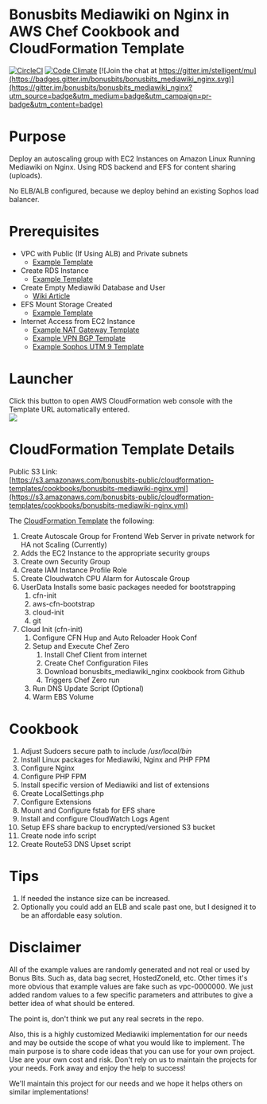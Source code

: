 # Bonusbits Mediawiki on Nginx in AWS Chef Cookbook and CloudFormation Template
[![CircleCI](https://circleci.com/gh/bonusbits/bonusbits_mediawiki_nginx.svg?style=shield)](https://circleci.com/gh/bonusbits/bonusbits_mediawiki_nginx)
[![Code Climate](https://codeclimate.com/github/bonusbits/bonusbits_mediawiki_nginx/badges/gpa.svg)](https://codeclimate.com/github/bonusbits/bonusbits_mediawiki_nginx)
[![Join the chat at https://gitter.im/stelligent/mu](https://badges.gitter.im/bonusbits/bonusbits_mediawiki_nginx.svg)](https://gitter.im/bonusbits/bonusbits_mediawiki_nginx?utm_source=badge&utm_medium=badge&utm_campaign=pr-badge&utm_content=badge)

# Purpose
Deploy an autoscaling group with EC2 Instances on Amazon Linux Running Mediawiki on Nginx. Using RDS backend and EFS for content sharing (uploads). 

No ELB/ALB configured, because we deploy behind an existing Sophos load balancer.

# Prerequisites
* VPC with Public (If Using ALB) and Private subnets
    * [Example Template](https://github.com/bonusbits/cloudformation_templates/blob/master/infrastructure/vpc.yml)
* Create RDS Instance 
    * [Example Template](https://github.com/bonusbits/cloudformation_templates/tree/master/database)
* Create Empty Mediawiki Database and User
    * [Wiki Article](https://www.bonusbits.com/wiki/Reference:Secure_Mediawiki_Nginx_Configuration)
* EFS Mount Storage Created
    * [Example Template](https://github.com/bonusbits/cloudformation_templates/blob/master/infrastructure/nat-gateway.yml)
* Internet Access from EC2 Instance
    * [Example NAT Gateway Template](https://github.com/bonusbits/cloudformation_templates/blob/master/infrastructure/nat-gateway.yml)
    * [Example VPN BGP Template](https://github.com/bonusbits/cloudformation_templates/blob/master/infrastructure/vpn-bgp.yml)
    * [Example Sophos UTM 9 Template](https://github.com/bonusbits/cloudformation_templates/blob/master/infrastructure/utm9.yml)


# Launcher
Click this button to open AWS CloudFormation web console with the Template URL automatically entered.<br>
[![](https://s3.amazonaws.com/cloudformation-examples/cloudformation-launch-stack.png)](https://console.aws.amazon.com/cloudformation/home?#/stacks/new?&templateURL=https://s3.amazonaws.com/bonusbits-public/cloudformation-templates/cookbooks/bonusbits-mediawiki-nginx.yml)


# CloudFormation Template Details
Public S3 Link:<br> 
[https://s3.amazonaws.com/bonusbits-public/cloudformation-templates/cookbooks/bonusbits-mediawiki-nginx.yml](https://s3.amazonaws.com/bonusbits-public/cloudformation-templates/cookbooks/bonusbits-mediawiki-nginx.yml)

The [CloudFormation Template](https://github.com/bonusbits/bonusbits_mediawiki_nginx/blob/master/cloudformation/bonusbits-mediawiki-nginx.yml)  the following:

1. Create Autoscale Group for Frontend Web Server in private network for HA not Scaling (Currently)
2. Adds the EC2 Instance to the appropriate security groups
3. Create own Security Group
4. Create IAM Instance Profile Role
5. Create Cloudwatch CPU Alarm for Autoscale Group
6. UserData
    Installs some basic packages needed for bootstrapping
    1. cfn-init
    2. aws-cfn-bootstrap
    3. cloud-init
    4. git
7. Cloud Init (cfn-init)
    1. Configure CFN Hup and Auto Reloader Hook Conf
    2. Setup and Execute Chef Zero
        1. Install Chef Client from internet
        2. Create Chef Configuration Files
        3. Download bonusbits_mediawiki_nginx cookbook from Github
        4. Triggers Chef Zero run
    3. Run DNS Update Script (Optional)
    4. Warm EBS Volume  

# Cookbook
1. Adjust Sudoers secure path to include */usr/local/bin*
2. Install Linux packages for Mediawiki, Nginx and PHP FPM
1. Configure Nginx
4. Configure PHP FPM
5. Install specific version of Mediawiki and list of extensions
6. Create LocalSettings.php
7. Configure Extensions
8. Mount and Configure fstab for EFS share
9. Install and configure CloudWatch Logs Agent
10. Setup EFS share backup to encrypted/versioned S3 bucket
11. Create node info script
12. Create Route53 DNS Upset script

# Tips
1. If needed the instance size can be increased.
2. Optionally you could add an ELB and scale past one, but I designed it to be an affordable easy solution. 

# Disclaimer
All of the example values are randomly generated and not real or used by Bonus Bits. 
Such as, data bag secret, HostedZoneId, etc. 
Other times it's more obvious that example values are fake such as vpc-0000000. 
We just added random values to a few specific parameters and attributes to give a better idea of what should be entered.

The point is, don't think we put any real secrets in the repo.

Also, this is a highly customized Mediawiki implementation for our needs and may be outside the scope of what you would like to implement. 
The main purpose is to share code ideas that you can use for your own project. Use are your own cost and risk. 
Don't rely on us to maintain the projects for your needs. Fork away and enjoy the help to success! 

We'll maintain this project for our needs and we hope it helps others on similar implementations!